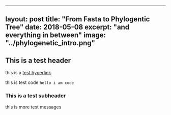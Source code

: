 

---
layout: post
title:  "From Fasta to Phylogentic Tree"
date:   2018-05-08
excerpt: "and everything in between"
image: "../phylogenetic_intro.png"
---

## This is a test header
this is a  [test hyperlink](https://google.co.uk/). 

this is test code ```hello i am code``` 

### This is a test subheader
this is more test messages
